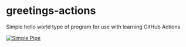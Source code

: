 # greetings-actions
Simple hello world type of program for use with learning GitHub Actions

[![Simple Pipe](https://github.com/therschede/greetings-actions/actions/workflows/simple-pipe.yml/badge.svg?branch=main)](https://github.com/therschede/greetings-actions/actions/workflows/simple-pipe.yml)
